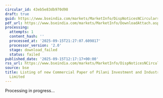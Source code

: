 ```yaml
---
circular_id: 43eb5e83db970d98
draft: true
guid: https://www.bseindia.com/markets/MarketInfo/DispNoticesNCirculars.aspx?Noticeid={2F5E074E-0129-40D7-B348-C77314AC1661}&noticeno=20250915-50&dt=09/15/2025&icount=50&totcount=81&flag=0
pdf_url: https://www.bseindia.com/markets/MarketInfo/DownloadAttach.aspx?id=20250915-50&attachedId=
processing:
  attempts: 1
  content_hash: ''
  processed_at: '2025-09-15T21:27:07.609817'
  processor_version: '2.0'
  stage: download_failed
  status: failed
published_date: '2025-09-15T12:17:17+00:00'
rss_url: https://www.bseindia.com/markets/MarketInfo/DispNoticesNCirculars.aspx?Noticeid={2F5E074E-0129-40D7-B348-C77314AC1661}&noticeno=20250915-50&dt=09/15/2025&icount=50&totcount=81&flag=0
source: bse
title: Listing of new Commercial Paper of Pilani Investment and Industries Corporation
  Limited
---
```


Processing in progress...